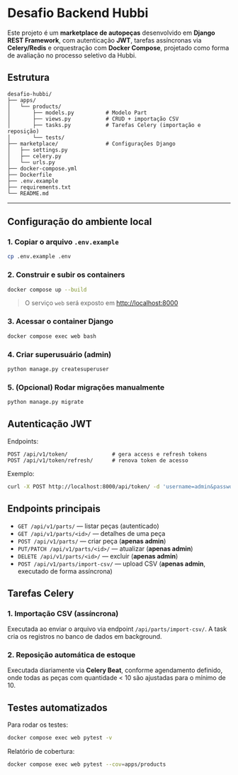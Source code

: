 # Desafio Backend Hubbi

Este projeto é um **marketplace de autopeças** desenvolvido em **Django REST Framework**, com autenticação **JWT**, tarefas assíncronas via **Celery/Redis** e orquestração com **Docker Compose**, projetado como forma de avaliação no processo seletivo da Hubbi.

## Estrutura

```
desafio-hubbi/
├── apps/
│   └── products/
│       ├── models.py          # Modelo Part
│       ├── views.py           # CRUD + importação CSV
│       ├── tasks.py           # Tarefas Celery (importação e reposição)
│       └── tests/             
├── marketplace/               # Configurações Django
│   ├── settings.py
│   ├── celery.py
│   └── urls.py
├── docker-compose.yml
├── Dockerfile
├── .env.example
├── requirements.txt
└── README.md
```

---

## Configuração do ambiente local

### 1. Copiar o arquivo `.env.example`

```bash
cp .env.example .env
```

### 2. Construir e subir os containers

```bash
docker compose up --build
```

> O serviço `web` será exposto em [http://localhost:8000](http://localhost:8000)

### 3. Acessar o container Django

```bash
docker compose exec web bash
```

### 4. Criar superusuário (admin)

```bash
python manage.py createsuperuser
```

### 5. (Opcional) Rodar migrações manualmente

```bash
python manage.py migrate
```



## Autenticação JWT

Endpoints:

```
POST /api/v1/token/              # gera access e refresh tokens
POST /api/v1/token/refresh/      # renova token de acesso
```

Exemplo:

```bash
curl -X POST http://localhost:8000/api/token/ -d 'username=admin&password=senha'
```


##  Endpoints principais

* `GET /api/v1/parts/` — listar peças (autenticado)
* `GET /api/v1/parts/<id>/` — detalhes de uma peça
* `POST /api/v1/parts/` — criar peça (**apenas admin**)
* `PUT/PATCH /api/v1/parts/<id>/` — atualizar (**apenas admin**)
* `DELETE /api/v1/parts/<id>/` — excluir (**apenas admin**)
* `POST /api/v1/parts/import-csv/` — upload CSV (**apenas admin**, executado de forma assíncrona)


##  Tarefas Celery

### 1. Importação CSV (assíncrona)

Executada ao enviar o arquivo via endpoint `/api/parts/import-csv/`.
A task cria os registros no banco de dados em background.

### 2. Reposição automática de estoque

Executada diariamente via **Celery Beat**, conforme agendamento definido, onde todas as peças com quantidade < 10 são ajustadas para o mínimo de 10.


## Testes automatizados

Para rodar os testes:

```bash
docker compose exec web pytest -v
```

Relatório de cobertura:

```bash
docker compose exec web pytest --cov=apps/products
```
